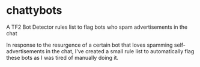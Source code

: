 # chattybots
A TF2 Bot Detector rules list to flag bots who spam advertisements in the chat

In response to the resurgence of a certain bot that loves spamming self-advertisements in the chat, I've created a small rule list to automatically flag these bots as I was tired of manually doing it.
